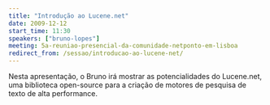 ```yaml
---
title: "Introdução ao Lucene.net"
date: 2009-12-12
start_time: 11:30
speakers: ["bruno-lopes"]
meeting: 5a-reuniao-presencial-da-comunidade-netponto-em-lisboa
redirect_from: /sessao/introducao-ao-lucene-net/
---
```


Nesta apresentação, o Bruno irá mostrar as potencialidades do Lucene.net, uma biblioteca open-source para a criação de motores de pesquisa de texto de alta performance.
